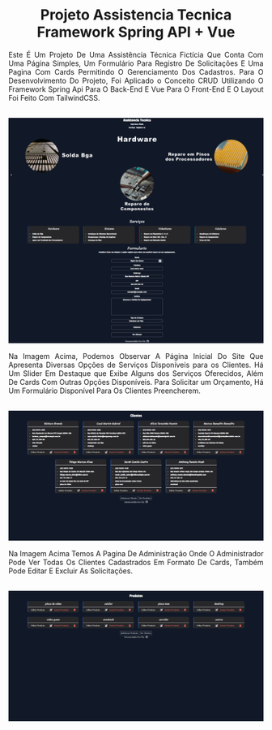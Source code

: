 <div align="center">

# Projeto Assistencia Tecnica<br>Framework Spring API + Vue

<div align="justify">
Este É Um Projeto De Uma Assistência Técnica Fictícia Que Conta Com Uma Página Simples, Um Formulário Para Registro De Solicitações E Uma Pagina Com Cards Permitindo O Gerenciamento Dos Cadastros. Para O Desenvolvimento Do Projeto, Foi Aplicado o Conceito CRUD Utilizando O Framework Spring Api Para O Back-End E Vue Para O Front-End E O Layout Foi Feito Com TailwindCSS.
</div><br>

![Pagina Principal](printsGithub/home.png)

<div align="justify">
Na Imagem Acima, Podemos Observar A Página Inicial Do Site Que Apresenta Diversas Opções de Serviços Disponíveis para os Clientes. Há Um Slider Em Destaque que Exibe Alguns dos Serviços Oferecidos, Além De Cards Com Outras Opções Disponíveis. Para Solicitar um Orçamento, Há Um Formulário Disponível Para Os Clientes Preencherem.
</div><br>

![clients](printsGithub/clients.png)

<div align="justify">
Na Imagem Acima Temos A Pagina De Administração Onde O Administrador Pode Ver Todas Os Clientes Cadastrados Em Formato De Cards, Também Pode Editar E Excluir As Solicitações.
</div><br>

![products](printsGithub/products.png)

